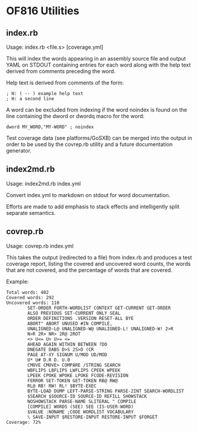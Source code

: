# OF816 Utilities

## index.rb

Usage: index.rb <file.s> \[coverage.yml]

This will index the words appearing in an assembly source file
and output YAML on STDOUT containing entries for each word along
with the help text derived from comments preceding the word.

Help text is derived from comments of the form:
```
; H: ( -- ) example help text
; H: a second line
```

A word can be excluded from indexing if the word noindex
is found on the line containing the dword or dwordq macro
for the word:
```
dword MY_WORD,"MY-WORD" ; noindex
```

Test coverage data (see platforms/GoSXB) can be merged into
the output in order to be used by the covrep.rb utility and
a future documentation generator.

## index2md.rb

Usage: index2md.rb index.yml

Convert index.yml to markdown on stdout for word documentation.

Efforts are made to add emphasis to stack effects and intelligently
split separate semantics.

## covrep.rb

Usage: covrep.rb index.yml

This takes the output (redirected to a file) from index.rb
and produces a test coverage report, listing the covered and
uncovered word counts, the words that are not covered, and the
percentage of words that are covered.

Example:

```
Total words: 402
Covered words: 292
Uncovered words: 110
        SET-ORDER FORTH-WORDLIST CONTEXT GET-CURRENT GET-ORDER
        ALSO PREVIOUS SET-CURRENT ONLY SEAL
        ORDER DEFINITIONS .VERSION RESET-ALL BYE
        ABORT" ABORT UNUSED #IN COMPILE,
        UNALIGNED-L@ UNALIGNED-W@ UNALIGNED-L! UNALIGNED-W! 2>R
        N>R 2R> NR> 2R@ 2ROT
        <> U<= U> U>= <=
        AHEAD AGAIN WITHIN BETWEEN ?DO
        DNEGATE DABS D>S 2S>D (CR
        PAGE AT-XY SIGNUM U/MOD UD/MOD
        U* U# D.R D. U.0
        CMOVE CMOVE> COMPARE /STRING SEARCH
        WBFLIPS LBFLIPS LWFLIPS CPEEK WPEEK
        LPEEK CPOKE WPOKE LPOKE FCODE-REVISION
        FERROR SET-TOKEN GET-TOKEN RB@ RW@
        RL@ RB! RW! RL! $BYTE-EXEC
        BYTE-LOAD DUMP LEFT-PARSE-STRING PARSE-2INT SEARCH-WORDLIST
        $SEARCH $SOURCE-ID SOURCE-ID REFILL SHOWSTACK
        NOSHOWSTACK PARSE-NAME SLITERAL " COMPILE
        [COMPILE] WORDS (SEE) SEE (IS-USER-WORD)
        $VALUE :NONAME ;CODE WORDLIST VOCABULARY
        \ SAVE-INPUT $RESTORE-INPUT RESTORE-INPUT $FORGET
Coverage: 72%
```

